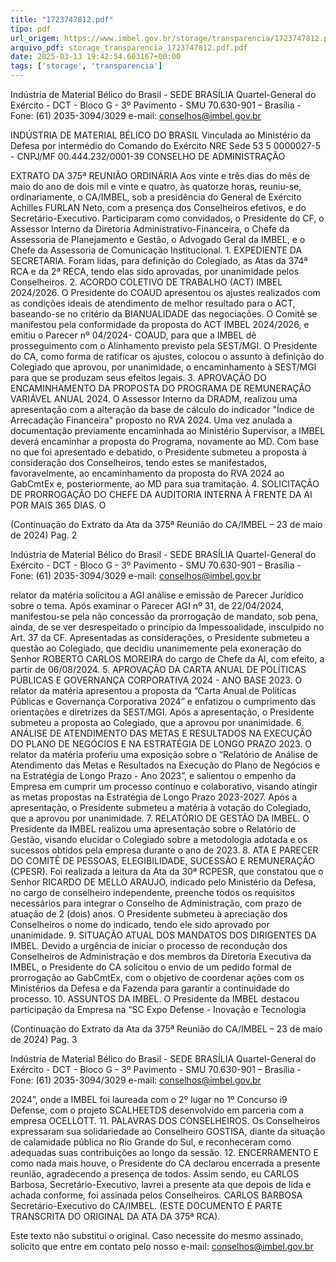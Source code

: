 ```yaml
---
title: "1723747812.pdf"
tipo: pdf
url_origem: https://www.imbel.gov.br/storage/transparencia/1723747812.pdf
arquivo_pdf: storage_transparencia_1723747812.pdf.pdf
date: 2025-03-13 19:42:54.603167+00:00
tags: ['storage', 'transparencia']
---
```


 
 
Indústria de Material Bélico do Brasil - SEDE BRASÍLIA 
Quartel-General do Exército - DCT - Bloco G - 3º Pavimento - SMU 
70.630-901 – Brasília - Fone: (61) 2035-3094/3029 e-mail: conselhos@imbel.gov.br 
 
 
INDÚSTRIA DE MATERIAL BÉLICO DO BRASIL 
Vinculada ao Ministério da Defesa por intermédio do 
Comando do Exército 
NRE Sede 53 5 0000027-5 - CNPJ/MF 00.444.232/0001-39 
CONSELHO DE ADMINISTRAÇÃO 
 
 
 
EXTRATO DA 375ª REUNIÃO ORDINÁRIA 
Aos vinte e três dias do mês de maio do ano de dois mil e vinte e quatro, às quatorze 
horas, reuniu-se, ordinariamente, o CA/IMBEL, sob a presidência do General de 
Exército Achilles FURLAN Neto, com a presença dos Conselheiros efetivos, e do 
Secretário-Executivo. Participaram como convidados, o Presidente do CF, o Assessor 
Interno da Diretoria Administrativo-Financeira, o Chefe da Assessoria de Planejamento 
e Gestão, o Advogado Geral da IMBEL, e o Chefe da Assessoria de Comunicação 
Institucional. 1. EXPEDIENTE DA SECRETARIA. Foram lidas, para definição do 
Colegiado, as Atas da 374ª RCA e da 2ª RECA, tendo elas sido aprovadas, por 
unanimidade pelos Conselheiros. 2. ACORDO COLETIVO DE TRABALHO (ACT) 
IMBEL 2024/2026. O Presidente do COAUD apresentou os ajustes realizados com as 
condições ideais de atendimento de melhor resultado para o ACT, baseando-se no 
critério da BIANUALIDADE das negociações. O Comitê se manifestou pela 
conformidade da proposta do ACT IMBEL 2024/2026, e emitiu o Parecer nº 04/2024-
COAUD, para que a IMBEL dê prosseguimento com o Alinhamento previsto pela 
SEST/MGI. O Presidente do CA, como forma de ratificar os ajustes, colocou o assunto 
à definição do Colegiado que aprovou, por unanimidade, o encaminhamento à 
SEST/MGI para que se produzam seus efeitos legais. 3. APROVAÇÃO DO 
ENCAMINHAMENTO DA PROPOSTA DO PROGRAMA DE REMUNERAÇÃO 
VARIÁVEL ANUAL 2024. O Assessor Interno da DRADM, realizou uma apresentação 
com a alteração da base de cálculo do indicador "Índice de Arrecadação Financeira" 
proposto no RVA 2024. Uma vez anulada a documentação previamente encaminhada 
ao Ministério Supervisor, a IMBEL deverá encaminhar a proposta do Programa, 
novamente ao MD. Com base no que foi apresentado e debatido, o Presidente 
submeteu a proposta à consideração dos Conselheiros, tendo estes se manifestados, 
favoravelmente, ao encaminhamento da proposta do RVA 2024 ao GabCmtEx e, 
posteriormente, ao MD para sua tramitação. 4. SOLICITAÇÃO DE PRORROGAÇÃO 
DO CHEFE DA AUDITORIA INTERNA À FRENTE DA AI POR MAIS 365 DIAS. O 

 
(Continuação do Extrato da Ata da 375ª Reunião do CA/IMBEL – 23 de maio de 2024)     Pag. 2 
 
Indústria de Material Bélico do Brasil - SEDE BRASÍLIA 
Quartel-General do Exército - DCT - Bloco G - 3º Pavimento - SMU 
70.630-901 – Brasília - Fone: (61) 2035-3094/3029 e-mail: conselhos@imbel.gov.br 
 
relator da matéria solicitou a AGI análise e emissão de Parecer Jurídico sobre o tema. 
Após examinar o Parecer AGI nº 31, de 22/04/2024, manifestou-se pela não concessão 
da prorrogação de mandato, sob pena, ainda, de se ver desrespeitado o princípio da 
Impessoalidade, insculpido no Art. 37 da CF. Apresentadas as considerações, o 
Presidente submeteu a questão ao Colegiado, que decidiu unanimemente pela 
exoneração do Senhor ROBERTO CARLOS MOREIRA do cargo de Chefe da AI, com 
efeito, a partir de 06/08/2024. 5. APROVAÇÃO DA CARTA ANUAL DE POLÍTICAS 
PÚBLICAS E GOVERNANÇA CORPORATIVA 2024 - ANO BASE 2023. O relator da 
matéria apresentou a proposta da “Carta Anual de Políticas Públicas e Governança 
Corporativa 2024” e enfatizou o cumprimento das orientações e diretrizes da 
SEST/MGI. Após a apresentação, o Presidente submeteu a proposta ao Colegiado, que 
a aprovou por unanimidade. 6. ANÁLISE DE ATENDIMENTO DAS METAS E 
RESULTADOS NA EXECUÇÃO DO PLANO DE NEGÓCIOS E NA ESTRATÉGIA DE 
LONGO PRAZO 2023. O relator da matéria proferiu uma exposição sobre o “Relatório 
de Análise de Atendimento das Metas e Resultados na Execução do Plano de Negócios 
e na Estratégia de Longo Prazo - Ano 2023”, e salientou o empenho da Empresa em 
cumprir um processo contínuo e colaborativo, visando atingir as metas propostas na 
Estratégia de Longo Prazo 2023-2027. Após a apresentação, o Presidente submeteu a 
matéria à votação do Colegiado, que a aprovou por unanimidade. 7. RELATÓRIO DE 
GESTÃO DA IMBEL.  O Presidente da IMBEL realizou uma apresentação sobre o 
Relatório de Gestão, visando elucidar o Colegiado sobre a metodologia adotada e os 
sucessos obtidos pela empresa durante o ano de 2023. 8. ATA E PARECER DO 
COMITÊ DE PESSOAS, ELEGIBILIDADE, SUCESSÃO E REMUNERAÇÃO 
(CPESR). Foi realizada a leitura da Ata da 30ª RCPESR, que constatou que o Senhor 
RICARDO DE MELLO ARAUJO, indicado pelo Ministério da Defesa, no cargo de 
conselheiro independente, preenche todos os requisitos necessários para integrar o 
Conselho de Administração, com prazo de atuação de 2 (dois) anos. O Presidente 
submeteu à apreciação dos Conselheiros o nome do indicado, tendo ele sido aprovado 
por unanimidade. 9. SITUAÇÃO ATUAL DOS MANDATOS DOS DIRIGENTES DA 
IMBEL. Devido a urgência de iniciar o processo de recondução dos Conselheiros de 
Administração e dos membros da Diretoria Executiva da IMBEL, o Presidente do CA 
solicitou o envio de um pedido formal de prorrogação ao GabCmtEx, com o objetivo de 
coordenar ações com os Ministérios da Defesa e da Fazenda para garantir a 
continuidade do processo. 10. ASSUNTOS DA IMBEL. O Presidente da IMBEL 
destacou participação da Empresa na “SC Expo Defense - Inovação e Tecnologia 

 
(Continuação do Extrato da Ata da 375ª Reunião do CA/IMBEL – 23 de maio de 2024)     Pag. 3 
 
Indústria de Material Bélico do Brasil - SEDE BRASÍLIA 
Quartel-General do Exército - DCT - Bloco G - 3º Pavimento - SMU 
70.630-901 – Brasília - Fone: (61) 2035-3094/3029 e-mail: conselhos@imbel.gov.br 
 
2024”, onde a IMBEL foi laureada com o 2º lugar no 1º Concurso i9 Defense, com o 
projeto SCALHEETDS desenvolvido em parceria com a empresa OCELLOTT. 11. 
PALAVRAS DOS CONSELHEIROS. Os Conselheiros expressaram sua solidariedade 
ao Conselheiro GOSTISA, diante da situação de calamidade pública no Rio Grande do 
Sul, e reconheceram como adequadas suas contribuições ao longo da sessão. 12. 
ENCERRAMENTO E como nada mais houve, o Presidente do CA declarou encerrada 
a presente reunião, agradecendo a presença de todos. Assim sendo, eu CARLOS 
Barbosa, Secretário-Executivo, lavrei a presente ata que depois de lida e achada 
conforme, foi assinada pelos Conselheiros. CARLOS BARBOSA Secretário-Executivo 
do CA/IMBEL. (ESTE DOCUMENTO É PARTE TRANSCRITA DO ORIGINAL DA ATA 
DA 375ª RCA).  
 
Este texto não substitui o original. Caso necessite do mesmo assinado, solicito que 
entre em contato pelo nosso e-mail: conselhos@imbel.gov.br 
 

